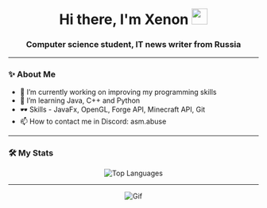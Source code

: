 <h1 align="center">Hi there, I'm Xenon
<img src="https://github.com/blackcater/blackcater/raw/main/images/Hi.gif" height="32"/></h1>
<h3 align="center">Computer science student, IT news writer from Russia</h3>

---

### ✨ About Me

- 🔭 I’m currently working on improving my programming skills
- 🌱 I’m learning Java, C++ and Python
- 🕶 Skills - JavaFx, OpenGL, Forge API, Minecraft API, Git
- 📫 How to contact me in Discord: asm.abuse
---

### 🛠 My Stats

<div align="center">
    <img src="https://github-readme-stats.vercel.app/api/top-langs/?username=XenonAsmov&layout=compact&theme=dark&langs_count=10&hide=html,css,makefile" alt="Top Languages" />
</div>

<!--<div align="center">
    <img src="https://github-readme-stats.vercel.app/api/top-langs/?username=XenonAsmov&layout=compact&theme=dark&langs_count=8" alt="Top Languages" />
</div>
-->

---

<div align="center">
    <img src="https://cdn.discordapp.com/attachments/1322973293212602451/1335333882157076522/github.gif?ex=679fca16&is=679e7896&hm=17e8fffa707ae4b87fe40d300d36724e06c053c2f38ac502ad130ad5b7b2c6b6&" alt="Gif" />
</div>
